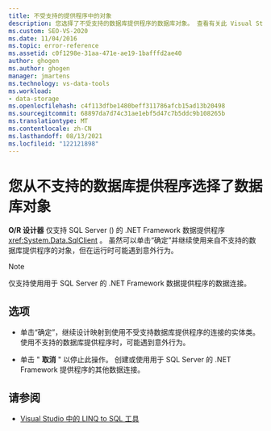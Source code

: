 ```yaml
---
title: 不受支持的提供程序中的对象
description: 您选择了不受支持的数据库提供程序的数据库对象。 查看有关此 Visual Studio 的信息 (O/R 设计器) 消息。
ms.custom: SEO-VS-2020
ms.date: 11/04/2016
ms.topic: error-reference
ms.assetid: c0f1298e-31aa-471e-ae19-1bafffd2ae40
author: ghogen
ms.author: ghogen
manager: jmartens
ms.technology: vs-data-tools
ms.workload:
- data-storage
ms.openlocfilehash: c4f113dfbe1480beff311786afcb15ad13b20498
ms.sourcegitcommit: 68897da7d74c31ae1ebf5d47c7b5ddc9b108265b
ms.translationtype: MT
ms.contentlocale: zh-CN
ms.lasthandoff: 08/13/2021
ms.locfileid: "122121898"
---
```

# <a name="you-have-selected-a-database-object-from-an-unsupported-database-provider"></a>您从不支持的数据库提供程序选择了数据库对象

**O/R 设计器** 仅支持 SQL Server () 的 .NET Framework 数据提供程序 <xref:System.Data.SqlClient> 。 虽然可以单击“确定”并继续使用来自不支持的数据库提供程序的对象，但在运行时可能遇到意外行为。

> [!NOTE]
> 仅支持使用用于 SQL Server 的 .NET Framework 数据提供程序的数据连接。

## <a name="options"></a>选项

- 单击“确定”，继续设计映射到使用不受支持数据库提供程序的连接的实体类。 使用不支持的数据库提供程序时，可能遇到意外行为。

- 单击 " **取消** " 以停止此操作。 创建或使用用于 SQL Server 的 .NET Framework 提供程序的其他数据连接。

## <a name="see-also"></a>请参阅

- [Visual Studio 中的 LINQ to SQL 工具](../data-tools/linq-to-sql-tools-in-visual-studio2.md)
